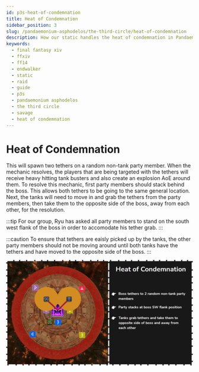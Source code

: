```yaml
---
id: p3s-heat-of-condemnation
title: Heat of Condemnation
sidebar_position: 3
slug: /pandaemonium-asphodelos/the-third-circle/heat-of-condemnation
description: How our static handles the heat of condemnation in Pandaemonium Asphodelos The Third Circle (Savage)
keywords: 
  - final fantasy xiv
  - ffxiv
  - ff14
  - endwalker
  - static
  - raid
  - guide
  - p3s
  - pandaemonium asphodelos
  - the third circle
  - savage
  - heat of condemnation
---
```

# Heat of Condemnation
This will spawn two tethers on a random non-tank party member.  When the mechanic resolves, the players that are being targeted with the tethers will receive heavy hitting tank busters and also create an explosion AoE around them.  To resolve this mechanic, first party members should stack behind the boss.  This allows both tethers to be going to the same general location.  Next, the tanks will need to move in and grab the tethers from the party members, then take them to the opposite side of the boss, away from each other, for the resolution.

:::tip
For our group, Ryu has asked all party members to stand on the south west flank of the boss in order to accomodate his tether grab.
:::

:::caution
To ensure that tethers are eaisly picked up by the tanks, the other party members should not be moving around until both tanks have the tethers and have moved to the opposite side of the boss.
:::

![Heat of Condemnation](/img/pandaemonium-asphodelos/the-third-circle/heat-of-condemnation.webp)
